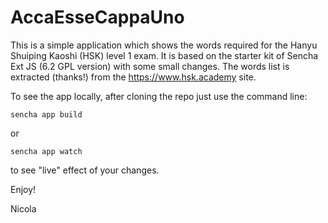 # AccaEsseCappaUno

This is a simple application which shows the words required for the Hanyu Shuiping Kaoshi (HSK) level 1 exam.
It is based on the starter kit of Sencha Ext JS (6.2 GPL version) with some small changes.
The words list is extracted (thanks!) from the https://www.hsk.academy site.

To see the app locally, after cloning the repo just use the command line:

    sencha app build

or

    sencha app watch

to see "live" effect of your changes.

Enjoy!

Nicola


